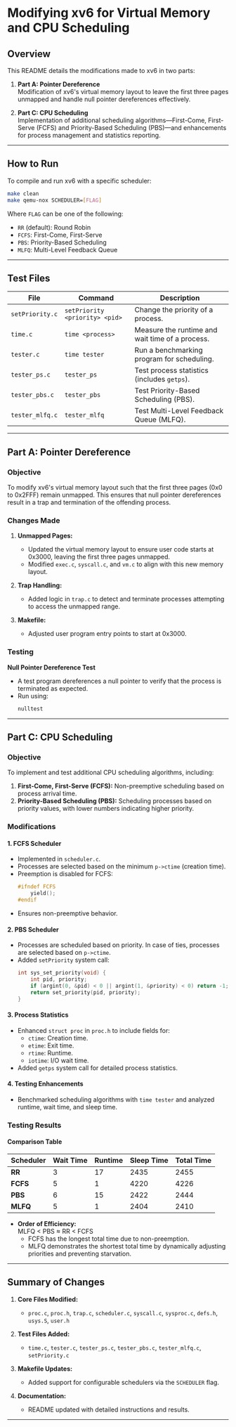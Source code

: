 # **Modifying xv6 for Virtual Memory and CPU Scheduling**

## **Overview**
This README details the modifications made to xv6 in two parts:

1. **Part A: Pointer Dereference**  
   Modification of xv6's virtual memory layout to leave the first three pages unmapped and handle null pointer dereferences effectively.
   
2. **Part C: CPU Scheduling**  
   Implementation of additional scheduling algorithms—First-Come, First-Serve (FCFS) and Priority-Based Scheduling (PBS)—and enhancements for process management and statistics reporting.

---

## **How to Run**
To compile and run xv6 with a specific scheduler:
```bash
make clean
make qemu-nox SCHEDULER=[FLAG]
```
Where `FLAG` can be one of the following:
- `RR` (default): Round Robin
- `FCFS`: First-Come, First-Serve
- `PBS`: Priority-Based Scheduling
- `MLFQ`: Multi-Level Feedback Queue

---

## **Test Files**
| **File**           | **Command**           | **Description**                                   |
|---------------------|-----------------------|---------------------------------------------------|
| `setPriority.c`     | `setPriority <priority> <pid>` | Change the priority of a process.                |
| `time.c`            | `time <process>`     | Measure the runtime and wait time of a process.  |
| `tester.c`          | `time tester`        | Run a benchmarking program for scheduling.       |
| `tester_ps.c`       | `tester_ps`          | Test process statistics (includes `getps`).      |
| `tester_pbs.c`      | `tester_pbs`         | Test Priority-Based Scheduling (PBS).            |
| `tester_mlfq.c`     | `tester_mlfq`        | Test Multi-Level Feedback Queue (MLFQ).          |

---

## **Part A: Pointer Dereference**
### **Objective**
To modify xv6's virtual memory layout such that the first three pages (0x0 to 0x2FFF) remain unmapped. This ensures that null pointer dereferences result in a trap and termination of the offending process.

### **Changes Made**
1. **Unmapped Pages:**
   - Updated the virtual memory layout to ensure user code starts at 0x3000, leaving the first three pages unmapped.
   - Modified `exec.c`, `syscall.c`, and `vm.c` to align with this new memory layout.
   
2. **Trap Handling:**
   - Added logic in `trap.c` to detect and terminate processes attempting to access the unmapped range.

3. **Makefile:**
   - Adjusted user program entry points to start at 0x3000.

### **Testing**
**Null Pointer Dereference Test**
- A test program dereferences a null pointer to verify that the process is terminated as expected.
- Run using:
  ```bash
  nulltest
  ```

---

## **Part C: CPU Scheduling**

### **Objective**
To implement and test additional CPU scheduling algorithms, including:
1. **First-Come, First-Serve (FCFS):** Non-preemptive scheduling based on process arrival time.
2. **Priority-Based Scheduling (PBS):** Scheduling processes based on priority values, with lower numbers indicating higher priority.

### **Modifications**

#### **1. FCFS Scheduler**
- Implemented in `scheduler.c`.
- Processes are selected based on the minimum `p->ctime` (creation time).
- Preemption is disabled for FCFS:
  ```c
  #ifndef FCFS
      yield();
  #endif
  ```
- Ensures non-preemptive behavior.

#### **2. PBS Scheduler**
- Processes are scheduled based on priority. In case of ties, processes are selected based on `p->ctime`.
- Added `setPriority` system call:
  ```c
  int sys_set_priority(void) {
      int pid, priority;
      if (argint(0, &pid) < 0 || argint(1, &priority) < 0) return -1;
      return set_priority(pid, priority);
  }
  ```

#### **3. Process Statistics**
- Enhanced `struct proc` in `proc.h` to include fields for:
  - `ctime`: Creation time.
  - `etime`: Exit time.
  - `rtime`: Runtime.
  - `iotime`: I/O wait time.
- Added `getps` system call for detailed process statistics.

#### **4. Testing Enhancements**
- Benchmarked scheduling algorithms with `time tester` and analyzed runtime, wait time, and sleep time.

### **Testing Results**

#### **Comparison Table**
| Scheduler | Wait Time | Runtime | Sleep Time | Total Time |
|-----------|-----------|---------|------------|------------|
| **RR**    | 3         | 17      | 2435       | 2455       |
| **FCFS**  | 5         | 1       | 4220       | 4226       |
| **PBS**   | 6         | 15      | 2422       | 2444       |
| **MLFQ**  | 5         | 1       | 2404       | 2410       |

- **Order of Efficiency:**  
  MLFQ < PBS ≈ RR < FCFS  
  - FCFS has the longest total time due to non-preemption.
  - MLFQ demonstrates the shortest total time by dynamically adjusting priorities and preventing starvation.

---

## **Summary of Changes**
1. **Core Files Modified:**
   - `proc.c`, `proc.h`, `trap.c`, `scheduler.c`, `syscall.c`, `sysproc.c`, `defs.h`, `usys.S`, `user.h`
   
2. **Test Files Added:**
   - `time.c`, `tester.c`, `tester_ps.c`, `tester_pbs.c`, `tester_mlfq.c`, `setPriority.c`

3. **Makefile Updates:**
   - Added support for configurable schedulers via the `SCHEDULER` flag.

4. **Documentation:**
   - README updated with detailed instructions and results.

---
